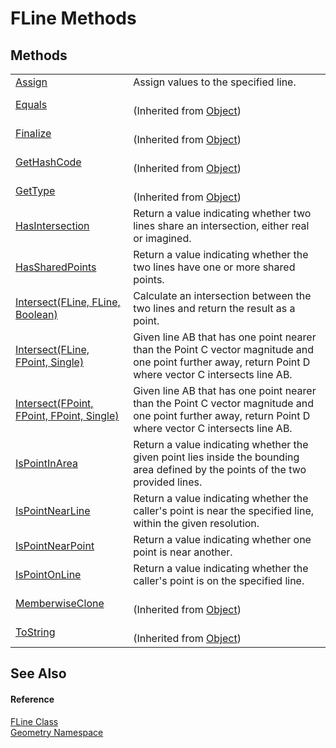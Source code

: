 # FLine Methods




## Methods
<table>
<tr>
<td><a href="23dabc4c-0475-c72e-0c95-e48de384898c.md">Assign</a></td>
<td>Assign values to the specified line.</td></tr>
<tr>
<td><a href="https://learn.microsoft.com/dotnet/api/system.object.equals#system-object-equals(system-object)" target="_blank" rel="noopener noreferrer">Equals</a></td>
<td><br />(Inherited from <a href="https://learn.microsoft.com/dotnet/api/system.object" target="_blank" rel="noopener noreferrer">Object</a>)</td></tr>
<tr>
<td><a href="https://learn.microsoft.com/dotnet/api/system.object.finalize" target="_blank" rel="noopener noreferrer">Finalize</a></td>
<td><br />(Inherited from <a href="https://learn.microsoft.com/dotnet/api/system.object" target="_blank" rel="noopener noreferrer">Object</a>)</td></tr>
<tr>
<td><a href="https://learn.microsoft.com/dotnet/api/system.object.gethashcode" target="_blank" rel="noopener noreferrer">GetHashCode</a></td>
<td><br />(Inherited from <a href="https://learn.microsoft.com/dotnet/api/system.object" target="_blank" rel="noopener noreferrer">Object</a>)</td></tr>
<tr>
<td><a href="https://learn.microsoft.com/dotnet/api/system.object.gettype" target="_blank" rel="noopener noreferrer">GetType</a></td>
<td><br />(Inherited from <a href="https://learn.microsoft.com/dotnet/api/system.object" target="_blank" rel="noopener noreferrer">Object</a>)</td></tr>
<tr>
<td><a href="cea5d283-2011-fc36-9226-364d2d464f5b.md">HasIntersection</a></td>
<td>Return a value indicating whether two lines share an intersection, either real or imagined.</td></tr>
<tr>
<td><a href="30f2ebf2-0780-3dd0-c147-216f23423e98.md">HasSharedPoints</a></td>
<td>Return a value indicating whether the two lines have one or more shared points.</td></tr>
<tr>
<td><a href="a3d2409d-e2b5-a55d-ee70-79821de8089e.md">Intersect(FLine, FLine, Boolean)</a></td>
<td>Calculate an intersection between the two lines and return the result as a point.</td></tr>
<tr>
<td><a href="99a3fae8-2648-a8a8-113c-fddec640bbf6.md">Intersect(FLine, FPoint, Single)</a></td>
<td>Given line AB that has one point nearer than the Point C vector magnitude and one point further away, return Point D where vector C intersects line AB.</td></tr>
<tr>
<td><a href="e602bc43-9f8c-c27d-6ef6-5a941ecb30ba.md">Intersect(FPoint, FPoint, FPoint, Single)</a></td>
<td>Given line AB that has one point nearer than the Point C vector magnitude and one point further away, return Point D where vector C intersects line AB.</td></tr>
<tr>
<td><a href="c5f65ece-6256-9b55-4796-3b32f916e1e4.md">IsPointInArea</a></td>
<td>Return a value indicating whether the given point lies inside the bounding area defined by the points of the two provided lines.</td></tr>
<tr>
<td><a href="f378f237-c79a-b0dc-dd0f-9357f5b17a5f.md">IsPointNearLine</a></td>
<td>Return a value indicating whether the caller's point is near the specified line, within the given resolution.</td></tr>
<tr>
<td><a href="d7459d3a-9ec9-619a-1a2f-ee2bd83007bf.md">IsPointNearPoint</a></td>
<td>Return a value indicating whether one point is near another.</td></tr>
<tr>
<td><a href="6f551972-2a94-b1d1-e465-f75e8d1d1642.md">IsPointOnLine</a></td>
<td>Return a value indicating whether the caller's point is on the specified line.</td></tr>
<tr>
<td><a href="https://learn.microsoft.com/dotnet/api/system.object.memberwiseclone" target="_blank" rel="noopener noreferrer">MemberwiseClone</a></td>
<td><br />(Inherited from <a href="https://learn.microsoft.com/dotnet/api/system.object" target="_blank" rel="noopener noreferrer">Object</a>)</td></tr>
<tr>
<td><a href="https://learn.microsoft.com/dotnet/api/system.object.tostring" target="_blank" rel="noopener noreferrer">ToString</a></td>
<td><br />(Inherited from <a href="https://learn.microsoft.com/dotnet/api/system.object" target="_blank" rel="noopener noreferrer">Object</a>)</td></tr>
</table>

## See Also


#### Reference
<a href="99e8edd0-3bcb-d1f2-0683-cf53bac524c7.md">FLine Class</a>  
<a href="eb409b48-e279-bdb4-daf3-3196b72d55a2.md">Geometry Namespace</a>  
